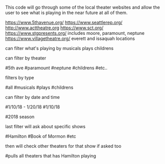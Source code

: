 This code will go through some of the local theater websites and allow the user to see what is playing in the near future at all of them.

https://www.5thavenue.org/
https://www.seattlerep.org/
http://www.acttheatre.org
https://www.sct.org/
https://www.stgpresents.org/   includes moore, paramount, neptune
https://www.villagetheatre.org/   everett and issaquah locations

can filter what's playing by
musicals
plays
childrens

can filter by theater

#5th ave
#paramount
#neptune
#childrens
#etc..

filters by type

#all
#musicals
#plays
#childrens

can filter by date and time

#1/10/18 - 1/20/18
#1/10/18

#2018 season

last filter will ask about specific shows

#Hamilton
#Book of Mormon
#etc

then will check other theaters for that show if asked too

#pulls all theaters that has Hamilton playing